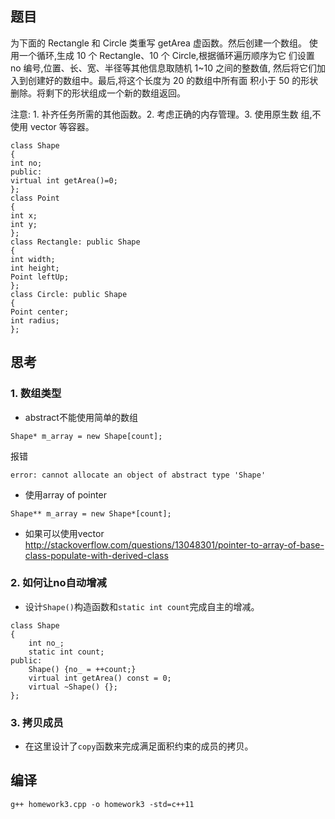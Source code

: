 ## 题目

为下面的 Rectangle 和 Circle 类重写 getArea 虚函数。然后创建一个数组。
使用一个循环,生成 10 个 Rectangle、10 个 Circle,根据循环遍历顺序为它
们设置 no 编号,位置、长、宽、半径等其他信息取随机 1~10 之间的整数值,
然后将它们加入到创建好的数组中。最后,将这个长度为 20 的数组中所有面
积小于 50 的形状删除。将剩下的形状组成一个新的数组返回。
 
 
注意: 1. 补齐任务所需的其他函数。2. 考虑正确的内存管理。3. 使用原生数
组,不使用 vector 等容器。
```
class Shape
{
int no;
public:
virtual int getArea()=0;
};
class Point
{
int x;
int y;
};
class Rectangle: public Shape
{
int width;
int height;
Point leftUp;
};
class Circle: public Shape
{
Point center;
int radius;
};
```

## 思考

### 1. 数组类型

- abstract不能使用简单的数组
```
Shape* m_array = new Shape[count];
```
报错
```
error: cannot allocate an object of abstract type 'Shape'
```
- 使用array of pointer
```
Shape** m_array = new Shape*[count];
```
- 如果可以使用vector
http://stackoverflow.com/questions/13048301/pointer-to-array-of-base-class-populate-with-derived-class

### 2. 如何让no自动增减

- 设计`Shape()`构造函数和`static int count`完成自主的增减。
```
class Shape
{
    int no_;
    static int count;
public:
    Shape() {no_ = ++count;}
    virtual int getArea() const = 0;
    virtual ~Shape() {};
};
```

### 3. 拷贝成员

- 在这里设计了`copy`函数来完成满足面积约束的成员的拷贝。


## 编译

```
g++ homework3.cpp -o homework3 -std=c++11
```